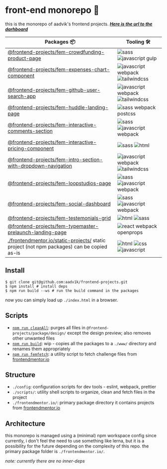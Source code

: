 # front-end monorepo 🗿

this is the monorepo of aadvik's frontend projects. **_[Here is the url to the darhboard](https://aadv1k-frontend.netlify.app)_**

| Packages 📦                                                                                                                       | Tooling 🛠️                           |
| --------------------------------------------------------------------------------------------------------------------------------- | ------------------------------------ |
| [@frontend-projects/fem-crowdfunding-product-page](./frontendmentor.io/fem-crowdfunding-product-page/)                            | ![sass] ![javascript] gulp           |
| [@frontend-projects/fem-expenses-chart-component](./frontendmentor.io/fem-expenses-chart-component/)                              | ![javascript] webpack ![tailwindcss] |
| [@frontend-projects/fem-github-user-search-app](./frontendmentor.io/fem-github-user-search-app/)                                  | ![javascript] webpack ![tailwindcss] |
| [@frontend-projects/fem-huddle-landing-page](./frontendmentor.io/fem-huddle-landing-page/)                                        | ![sass] webpack postcss              |
| [@frontend-projects/fem-interactive-comments-section](./frontendmentor.io/fem-interactive-comments-section/)                      | ![sass] ![javascript] webpack        |
| [@frontend-projects/fem-interactive-pricing-component](./frontendmentor.io/fem-interactive-pricing-component/)                    | ![sass] ![html]                      |
| [@frontend-projects/fem-intro-section-with-dropdown-navigation](./frontendmentor.io/fem-intro-section-with-dropdown-navigation/)  | ![javascript] webpack ![tailwindcss] |
| [@frontend-projects/fem-loopstudios-page](./frontendmentor.io/fem-loopstudios-page/)                                              | ![sass] ![javascript] webpack        |
| [@frontend-projects/fem-social-dashboard](./frontendmentor.io/fem-social-dashboard/)                                              | ![sass] ![javascript] webpack        |
| [@frontend-projects/fem-testemonials-grid](./frontendmentor.io/fem-testemonials-grid/)                                            | ![html] ![sass]                      |
| [@frontend-projects/fem-typemaster-prelaunch-landing-page](./frontendmentor.io/fem-typemaster-prelaunch-landing-page/)            | ![react] webpack openprops           |
| [./frontendmentor.io/static-projects/](./frontendmentor.io/static-projects) static project (not npm packages) can be copied as-is | ![html] ![css] ![javascript]         |

## Install

```shell
$ git clone git@github.com:aadv1k/frontend-projects.git
$ npm install # install deps
$ npm run build --ws # run the build command in the packages
```

now you can simply load up `./index.html` in a browser.

## Scripts

- [`npm run cleanAll`](./scripts/cleanUp.sh): purges all files in `@frontend-projects/package/design/` except the design preview; also removes other unwanted files
- [`npm run build`](./scripts/deploy.sh): wip - copies all the packages to a `./www/` directory and renames them appropriately
- [`npm run femfetch`](./scripts/femfetch.sh): a utility script to fetch challenge files from [frontendmentor.io](https://frontendmentor.io)

## Structure

- `./config`: configuration scripts for dev tools - eslint, webpack, prettier
- `./scripts/`: utility shell scripts to organize, clean and fetch files in the project
- `./frontendmentor.io/`: primary package directory it contains projects from [frontendmentor.io](https://frontendmentor.io)

## Architecture

this monorepo is managed using a (minimal) npm workspace config since
currently, i don't feel the need to use something like lerna, but it is a
possibility for the future depending on the complexity of this repo. the
primary package folder is `./frontendmentor.io/`.

_note: currently there are no inner-deps_

[react]: https://img.shields.io/badge/react-20232a?style=flat&logo=react&logocolor=61dafb
[tailwindcss]: https://img.shields.io/badge/tailwind_css-38b2ac?style=flat&logo=tailwind-css&logocolor=white
[sass]: https://img.shields.io/badge/sass-cc6699?style=flat&logo=sass&logocolor=white
[html]: https://img.shields.io/badge/html-239120?style=flat&logo=html5&logocolor=white
[css]: https://img.shields.io/badge/css-239120?&style=flat&logo=css3&logocolor=white
[javascript]: https://img.shields.io/badge/javascript-323330?style=flat&logo=javascript&logocolor=f7df1e
